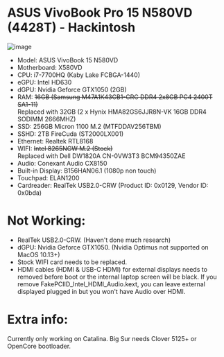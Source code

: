 # ASUS VivoBook Pro 15 N580VD (4428T) - Hackintosh 

![image](https://user-images.githubusercontent.com/24224165/100439942-7162c400-30a4-11eb-883e-89e18420ce2b.png)

* Model: ASUS VivoBook 15 N580VD
* Motherboard: X580VD
* CPU: i7-7700HQ (Kaby Lake FCBGA-1440)
* eGPU: Intel HD630
* dGPU: Nvidia Geforce GTX1050 (2GB)
* RAM: ~~16GB (Samsung M47A1K43CB1-CRC DDR4 2x8GB PC4 2400T SA1-11)~~  
Replaced with 32GB (2 x Hynix HMA82GS6JJR8N-VK 16GB DDR4 SODIMM 2666MHZ)
* SSD: 256GB Micron 1100 M.2 (MTFDDAV256TBM)
* SSHD: 2TB FireCuda (ST2000LX001)
* Ethernet: Realtek RTL8168
* WIFI: ~~Intel 8265NGW M.2 (Stock)~~  
Replaced with Dell DW1820A CN-0VW3T3 BCM94350ZAE
* Audio: Conexant Audio CX8150
* Built-in Display: B156HAN06.1 (1080p non touch)
* Touchpad: ELAN1200
* Cardreader: RealTek USB2.0-CRW (Product ID: 0x0129, Vendor ID: 0x0bda)

# Not Working:
* RealTek USB2.0-CRW. (Haven't done much research)
* dGPU: Nvidia Geforce GTX1050.  (Nvidia Optimus not supported on MacOS 10.13+)
* Stock WIFI card needs to be replaced.
* HDMI cables (HDMI & USB-C HDMI) for external displays needs to removed before boot or the internal laptop screen will be black. If you remove FakePCIID_Intel_HDMI_Audio.kext, you can leave external displayed plugged in but you won't have Audio over HDMI.

# Extra info:

Currently only working on Catalina. Big Sur needs Clover 5125+ or OpenCore bootloader.
